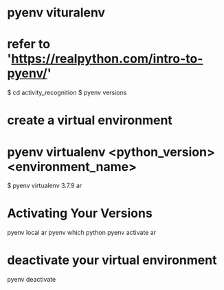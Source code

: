 # pyenv vituralenv

# refer to 'https://realpython.com/intro-to-pyenv/'

$ cd activity_recognition $ pyenv versions

# create a virtual environment

# pyenv virtualenv <python_version> <environment_name>

$ pyenv virtualenv 3.7.9 ar

# Activating Your Versions

pyenv local ar pyenv which python pyenv activate ar

# deactivate your virtual environment

pyenv deactivate
